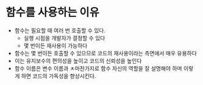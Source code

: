 # 함수를 사용하는 이유
- 함수는 필요할 때 여러 번 호출할 수 있다.
  - 실행 시점을 개발자가 결정할 수 있다
  - 몇 번이든 재사용이 가능하다
- 함수는 몇 번이든 호출할 수 있으므로 코드의 재사용이라는 측면에서 매우 유용하다
- 이는 유지보수의 편의성을 높이고 코드의 신뢰성을 높인다
- 함수 이름은 변수 이름과 ㅊ마찬가지로 함수 자신의 역할을 잘 설명해야 하며 이렇게 하면 코드의 가독성을 향상시킨다.